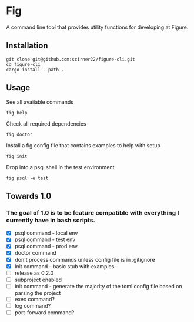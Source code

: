 # Fig

A command line tool that provides utility functions for developing at Figure.

## Installation

```
git clone git@github.com:scirner22/figure-cli.git
cd figure-cli
cargo install --path .
```

## Usage

See all available commands

```
fig help
```

Check all required dependencies

```
fig doctor
```

Install a fig config file that contains examples to help with setup

```
fig init
```

Drop into a psql shell in the test environment

```
fig psql -e test
```

## Towards 1.0

### The goal of 1.0 is to be feature compatible with everything I currently have in bash scripts.

- [x] psql command - local env
- [x] psql command - test env
- [x] psql command - prod env
- [x] doctor command
- [x] don't process commands unless config file is in .gitignore
- [x] init command - basic stub with examples
- [ ] release as 0.2.0
- [ ] subproject enabled
- [ ] init command - generate the majority of the toml config file based on parsing the project
- [ ] exec command?
- [ ] log command?
- [ ] port-forward command?
